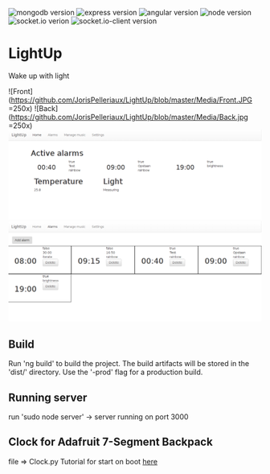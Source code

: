 <!-- Badges section here. -->
![mongodb version](https://img.shields.io/badge/Mongodb-v2.2.31-117a01.svg)
![express version](https://img.shields.io/badge/Express-v4.16.2-e59b06.svg)
![angular version](https://img.shields.io/badge/Angular-v5.1.2-f70202.svg)
![node version](https://img.shields.io/badge/Node-v9.3.0-1cc401.svg)
![socket.io verion](https://img.shields.io/badge/Socket.io-v2.0.4-000000.svg)
![socket.io-client version](https://img.shields.io/badge/Socket.io_version-v2.0.4-000000.svg)

# LightUp
Wake up with light

![Front](https://github.com/JorisPelleriaux/LightUp/blob/master/Media/Front.JPG =250x)
![Back](https://github.com/JorisPelleriaux/LightUp/blob/master/Media/Back.jpg =250x)
![Homepage](https://github.com/JorisPelleriaux/LightUp/blob/master/Media/Homepage.png)
![Alarms](https://github.com/JorisPelleriaux/LightUp/blob/master/Media/Alarms.png)

## Build

Run 'ng build' to build the project. The build artifacts will be stored in the 'dist/' directory. Use the '-prod' flag for a production build.

## Running server

run 'sudo node server' -> server running on port 3000

## Clock for Adafruit 7-Segment Backpack  

file => Clock.py
Tutorial for start on boot [here](https://www.raspberrypi-spy.co.uk/2015/10/how-to-autorun-a-python-script-on-boot-using-systemd/)
